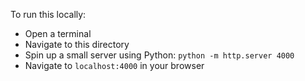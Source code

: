 To run this locally:

* Open a terminal
* Navigate to this directory
* Spin up a small server using Python:
    `python -m http.server 4000`
* Navigate to `localhost:4000` in your browser
